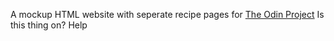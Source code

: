 A mockup HTML website with seperate recipe pages for <a href="https://www.theodinproject.com/paths/foundations/courses/foundations/lessons/recipes">The Odin Project</a>
Is this thing on?
Help